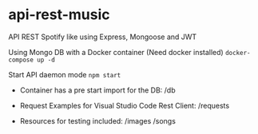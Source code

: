 # api-rest-music
API REST Spotify like using Express, Mongoose and JWT

Using Mongo DB with a Docker container (Need docker installed)
`docker-compose up -d`

Start API daemon mode
`npm start`

- Container has a pre start import for the DB: /db

- Request Examples for Visual Studio Code Rest Client: /requests

- Resources for testing included: /images /songs